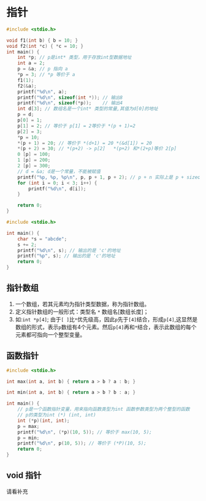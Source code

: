 #  指针
```c
#include <stdio.h>

void f1(int b) { b = 10; }
void f2(int *c) { *c = 10; }
int main() {
    int *p; // p是int* 类型，用于存放int型数据地址
    int a = 2;
    p = &a; // p 指向 a
    *p = 3; // *p 等价于 a
    f1(1);
    f2(&a);
    printf("%d\n", a);
    printf("%d\n", sizeof(int *)); // 输出8
    printf("%d\n", sizeof(*p));    // 输出4
    int d[3]; // 数组名是一个int* 类型的常量,其值为d[0]的地址
    p = d;
    p[0] = 1;
    p[1] = 2; // 等价于 p[1] = 2等价于 *(p + 1)=2
    p[2] = 3;
    *p = 10;
    *(p + 1) = 20; // 等价于 *(d+1) = 20 *(&d[1]) = 20
    *(p + 2) = 30; // *(p+2) -> p[2]   *(p+2) 和*(2+p)等价 2[p]
    0 [p] = 100;
    1 [p] = 200;
    2 [p] = 300;
    // d = &a; d是一个常量，不能被赋值
    printf("%p, %p, %p\n", p, p + 1, p + 2); // p + n 实际上是 p + sizeof(*p)
    for (int i = 0; i < 3; i++) {
        printf("%d\n", d[i]);
    }

    return 0;
}
```

```c
#include <stdio.h>

int main() {
    char *s = "abcde";
    s += 2;
    printf("%d\n", s); // 输出的是 'c'的地址
    printf("%p", s); // 输出的是 'c'的地址
    return 0;
}

```

## 指针数组
1. 一个数组，若其元素均为指针类型数据，称为指针数组。
2. 定义指针数组的一般形式：类型名 `*` 数组名[数组长度]；
3. 如:`int *p[4]`;  由于`[ ]`比`*`优先级高，因此`p`先于`[4]`结合，形成`p[4]`,这显然是数组的形式，表示`p`数组有4个元素。然后`p[4]`再和`*`结合，表示此数组的每个元素都可指向一个整型变量。


## 函数指针
```c
#include <stdio.h>

int max(int a, int b) { return a > b ? a : b; }

int min(int a, int b) { return a > b ? b : a; }

int main() {
    // p是一个函数指针变量，用来指向函数类型为int 函数参数类型为两个整型的函数
    // p的类型为int (*) (int, int)
    int (*p)(int, int);
    p = max;
    printf("%d\n", (*p)(10, 5)); // 等价于 max(10, 5);
    p = min;
    printf("%d\n", p(10, 5)); // 等价于 (*P)(10, 5);
    return 0;
}
```

## void 指针
请看补充

